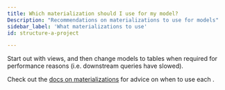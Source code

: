 ```yaml
---
title: Which materialization should I use for my model?
Description: "Recommendations on materializations to use for models"
sidebar_label: 'What materializations to use'
id: structure-a-project

---
```

Start out with <Term id="view">views</Term>, and then change models to tables when required for performance reasons (i.e. downstream queries have slowed).

Check out the [docs on materializations](materializations) for advice on when to use each <Term id="materialization" />.
